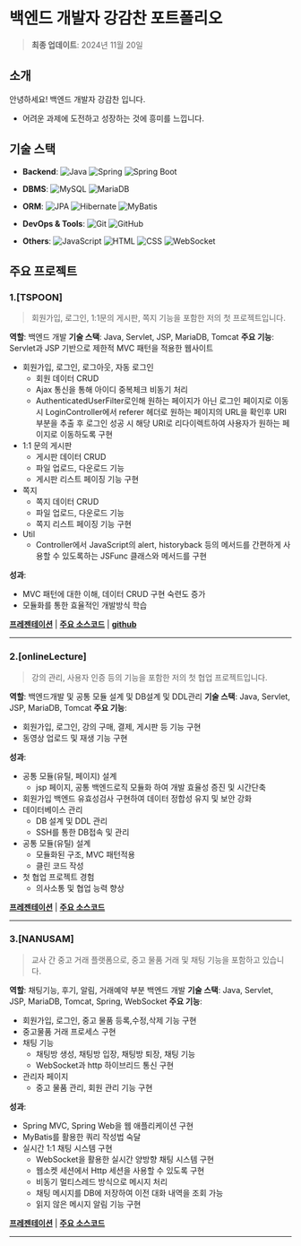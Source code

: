 # 백엔드 개발자 강감찬 포트폴리오

> **최종 업데이트**: 2024년 11월 20일

## 소개
안녕하세요! 백엔드 개발자 강감찬 입니다.
- 어려운 과제에 도전하고 성장하는 것에 흥미를 느낍니다.

## 기술 스택
- **Backend**: ![Java](https://img.shields.io/badge/Java-007396?style=flat-square&logo=Java&logoColor=white) ![Spring](https://img.shields.io/badge/Spring-6DB33F?style=flat-square&logo=Spring&logoColor=white) ![Spring Boot](https://img.shields.io/badge/Spring_Boot-6DB33D?style=flat-square&logo=Spring_Boot&logoColor=white)

- **DBMS**: ![MySQL](https://img.shields.io/badge/MySQL-4479A1?style=flat-square&logo=MySQL&logoColor=white) ![MariaDB](https://img.shields.io/badge/MariaDB-003545?style=flat-square&logo=MariaDB&logoColor=white)

- **ORM**: ![JPA](https://img.shields.io/badge/JPA-6DB33F?style=flat-square&logo=Spring&logoColor=white) ![Hibernate](https://img.shields.io/badge/Hibernate-59666C?style=flat-square&logo=Hibernate&logoColor=white) ![MyBatis](https://img.shields.io/badge/MyBatis-000000?style=flat-square)

- **DevOps & Tools**: ![Git](https://img.shields.io/badge/Git-F05032?style=flat-square&logo=Git&logoColor=white) ![GitHub](https://img.shields.io/badge/GitHub-181717?style=flat-square&logo=GitHub&logoColor=white)

- **Others**: ![JavaScript](https://img.shields.io/badge/JavaScript-F7DF1E?style=flat-square&logo=JavaScript&logoColor=white) ![HTML](https://img.shields.io/badge/HTML-E34F26?style=flat-square&logo=html5&logoColor=white) ![CSS](https://img.shields.io/badge/CSS-1572B6?style=flat-square&logo=css3&logoColor=white) ![WebSocket](https://img.shields.io/badge/WebSocket-000000?style=flat-square&logo=WebSocket&logoColor=white)

## 주요 프로젝트
### 1.[TSPOON]
> 회원가입, 로그인, 1:1문의 게시판, 쪽지 기능을 포함한 저의 첫 프로젝트입니다.

**역할**: 백엔드 개발
**기술 스택**: Java, Servlet, JSP, MariaDB, Tomcat
**주요 기능**: Servlet과 JSP 기반으로 제한적 MVC 패턴을 적용한 웹사이트
- 회원가입, 로그인, 로그아웃, 자동 로그인
  - 회원 데이터 CRUD
  - Ajax 통신을 통해 아이디 중복체크 비동기 처리
  - AuthenticatedUserFilter로인해 원하는 페이지가 아닌 로그인 페이지로 이동 시
    LoginController에서 referer 헤더로 원하는 페이지의 URL을 확인후 URI부분을 추출 후
    로그인 성공 시 해당 URI로 리다이렉트하여 사용자가 원하는 페이지로 이동하도록 구현
- 1:1 문의 게시판
  - 게시판 데이터 CRUD
  - 파일 업로드, 다운로드 기능
  - 게시판 리스트 페이징 기능 구현
- 쪽지
  - 쪽지 데이터 CRUD
  - 파일 업로드, 다운로드 기능
  - 쪽지 리스트 페이징 기능 구현
- Util
  - Controller에서 JavaScript의 alert, historyback 등의 메서드를 간편하게
    사용할 수 있도록하는 JSFunc 클래스와 메서드를 구현

**성과**:
- MVC 패턴에 대한 이해, 데이터 CRUD 구현 숙련도 증가
- 모듈화를 통한 효율적인 개발방식 학습

**[프레젠테이션](project/tspoon/강감찬_tspoon_ppt.pdf)** | **[주요 소스코드](project/tspoon/강감찬_tspoon_project.md)** | **[github](https://github.com/kangkamchan/Portfolio/tree/main/project/tspoon)**

***
### 2.[onlineLecture]
> 강의 관리, 사용자 인증 등의 기능을 포함한 저의 첫 협업 프로젝트입니다.

**역할**: 백엔드개발 및 공통 모듈 설계 및 DB설계 및 DDL관리
**기술 스택**: Java, Servlet, JSP, MariaDB, Tomcat
**주요 기능**:
- 회원가입, 로그인, 강의 구매, 결제, 게시판 등 기능 구현
- 동영상 업로드 및 재생 기능 구현

**성과**:
-  공통 모듈(유틸, 페이지) 설계
	- jsp 페이지, 공통 백엔드로직 모듈화 하여 개발 효율성 증진 및 시간단축
-  회원가입 백엔드 유효성검사 구현하여 데이터 정합성 유지 및 보안 강화
- 데이터베이스 관리
  - DB 설계 및 DDL 관리
  - SSH를 통한 DB접속 및 관리
- 공통 모듈(유틸) 설계
  - 모듈화된 구조, MVC 패턴적용
  - 클린 코드 작성
- 첫 협업 프로젝트 경험
  - 의사소통 및 협업 능력 향상

**[프레젠테이션](project/onlineLecture/onlinLecture_project.pdf)** | **[주요 소스코드](project/onlineLecture/onlineLecture_project.md)** 

***

### 3.[NANUSAM]

>교사 간 중고 거래 플랫폼으로, 중고 물품 거래 및 채팅 기능을 포함하고 있습니다.

**역할**: 채팅기능, 후기,  알림, 거래예약 부분 백엔드 개발 
**기술 스택**: Java, Servlet, JSP, MariaDB, Tomcat, Spring, WebSocket
**주요 기능**:
- 회원가입, 로그인, 중고 물품 등록,수정,삭제 기능 구현
- 중고물품 거래 프로세스 구현
- 채팅 기능
  - 채팅방 생성, 채팅방 입장, 채팅방 퇴장, 채팅 기능
  - WebSocket과 http 하이브리드 통신 구현
- 관리자 페이지
  - 중고 물품 관리, 회원 관리 기능 구현

**성과**:
- Spring MVC, Spring Web을 웹 애플리케이션 구현
- MyBatis를 활용한 쿼리 작성법 숙달
- 실시간 1:1 채팅 시스템 구현
  - WebSocket을 활용한 실시간 양방향 채팅 시스템 구현
  - 웹소켓 세션에서 Http 세션을 사용할 수 있도록 구현
  - 비동기 멀티스레드 방식으로 메시지 처리
  - 채팅 메시지를 DB에 저장하여 이전 대화 내역을 조회 가능
  - 읽지 않은 메시지 알림 기능 구현

**[프레젠테이션](project/eduSecond/eduSecond_project.pdf)** | **[주요 소스코드](project/nanusam/nanusam_project.md)** 

***
